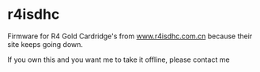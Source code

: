 # r4isdhc
Firmware for R4 Gold Cardridge's from www.r4isdhc.com.cn because their site keeps going down.

If you own this and you want me to take it offline, please contact me
